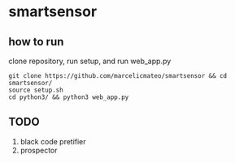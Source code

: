 # smartsensor

## how to run

clone repository, run setup, and run web_app.py

    git clone https://github.com/marcelicmateo/smartsensor && cd smartsensor/
    source setup.sh
    cd python3/ && python3 web_app.py






## TODO
1. black code pretifier
1. prospector 
